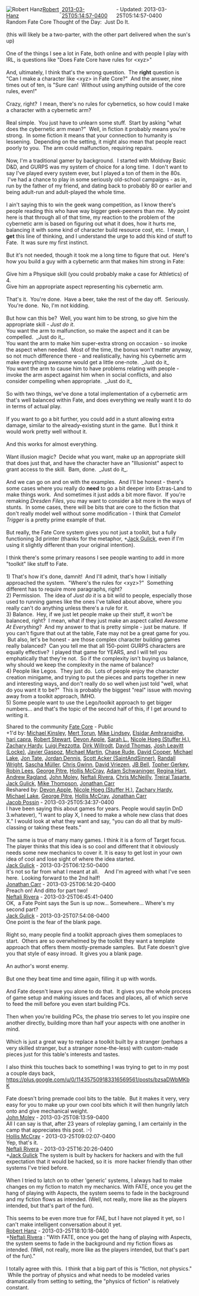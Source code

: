 <div style="margin-bottom:1em;"><div style="display:flex; align-items:center"><span itemprop="author" itemscope itemtype="http://schema.org/Person"><img class="author-photo" src="https://lh3.googleusercontent.com/a-/AAuE7mD3yvwFIxBUrNsdiEci6E-MIo7ApWFQqtHt10Ja=s64-c" alt="Robert Hanz" itemprop="image"><a href="https://plus.google.com/+RobertHanz" target="_blank" class="author" itemprop="url"><span itemprop="name">Robert Hanz</span></a></span> - <a target="_blank" href="https://plus.google.com/+RobertHanz/posts/LG4jWroW5j6"><span itemprop="dateCreated">2013-03-25T05:14:57-0400</span></a><span> - Updated: <span itemprop="dateModified">2013-03-25T05:14:57-0400</span></span></div><div class="main-content"><span itemprop="text">Random Fate Core Thought of the Day:  Just Do It.<br><br>(this will likely be a two-parter, with the other part delivered when the sun&#39;s up)<br><br>One of the things I see a lot in Fate, both online and with people I play with IRL, is questions like &quot;Does Fate Core have rules for &lt;xyz&gt;&quot;<br><br>And, ultimately, I think that&#39;s the wrong question.  The <b>right</b> question is &quot;Can I make a character like &lt;xyz&gt; in Fate Core?&quot;  And the answer, nine times out of ten, is &quot;Sure can!  Without using anything outside of the core rules, even!&quot;<br><br>Crazy, right?  I mean, there&#39;s no rules for cybernetics, so how could I make a character with a cybernetic arm?<br><br>Real simple.  You just have to unlearn some stuff.  Start by asking &quot;what does the cybernetic arm mean?&quot;  Well, in fiction it probably means you&#39;re strong.  In some fiction it means that your connection to humanity is lessening.  Depending on the setting, it might also mean that people react poorly to you.  The arm could malfunction, requiring repairs.<br><br>Now, I&#39;m a traditional gamer by background.  I started with Moldvay Basic D&amp;D, and GURPS was my system of choice for a long time.  I don&#39;t want to say I&#39;ve played every system ever, but I played a ton of them in the 80s.  I&#39;ve had a chance to play in some seriously old-school campaigns - as in, run by the father of my friend, and dating back to probably 80 or earlier and being adult-run and adult-played the whole time.<br><br>I ain&#39;t saying this to win the geek wang competition, as I know there&#39;s people reading this who have way bigger geek-peeners than me.  My point here is that through all of that time, my reaction to the problem of the cybernetic arm is based on figuring out what it does, how it hurts me, balancing it with some kind of character build resource cost, etc.  I mean, I <b>get</b> this line of thinking, and I understand the urge to add this kind of stuff to Fate.  It was sure my first instinct.<br><br>But it&#39;s not needed, though it took me a long time to figure that out.  Here&#39;s how you build a guy with a cybernetic arm that makes him strong in Fate:<br><br>Give him a Physique skill (you could probably make a case for Athletics) of 4.<br>Give him an appropriate aspect representing his cybernetic arm.<br><br>That&#39;s it.  You&#39;re done.  Have a beer, take the rest of the day off.  Seriously.  You&#39;re done.  No, I&#39;m not kidding.<br><br>But how can this be?  Well, you want him to be strong, so give him the appropriate skill - <i>Just do it</i>.<br>You want the arm to malfunction, so make the aspect and it can be compelled.  _Just do it_.<br>You want the arm to make him super-extra strong on occasion - so invoke the aspect when needed.  Most of the time, the bonus won&#39;t matter anyway, so not much difference there - and realistically, having his cybernetic arm make everything awesome would get a little one-note.  _Just do it_<br>You want the arm to cause him to have problems relating with people - invoke the arm aspect against him when in social conflicts, and also consider compelling when appropriate.  _Just do it_<br><br>So with two things, we&#39;ve done a total implementation of a cybernetic arm that&#39;s well balanced within Fate, and does everything we really want it to do in terms of actual play.<br><br>If you want to go a bit further, you could add in a stunt allowing extra damage, similar to the already-existing stunt in the game.  But I think it would work pretty well without it.<br><br>And this works for almost everything.<br><br>Want illusion magic?  Decide what you want, make up an appropriate skill that does just that, and have the character have an &quot;Illusionist&quot; aspect to grant access to the skill.  Bam, done.  _Just do it_.<br><br>And we can go on and on with the examples.  And I&#39;ll be honest - there&#39;s some cases where you really do <b>need</b> to go a bit deeper into Extras-Land to make things work.  And sometimes it just adds a bit more flavor.  If you&#39;re remaking <i>Dresden Files</i>, you may want to consider a bit more in the ways of stunts.  In some cases, there will be bits that are core to the fiction that don&#39;t really model well without some modification - I think that <i>Camelot Trigger</i> is a pretty prime example of that.<br><br>But really, the Fate Core system gives you not just a toolkit, but a fully functioning 3d printer (thanks for the metaphor, <span class="proflinkWrapper"><span class="proflinkPrefix">+</span><a class="proflink bidi_isolate" href="https://plus.google.com/114357509183316569561" oid="114357509183316569561" >Jack Gulick</a></span>, even if I&#39;m using it slightly different than your original intention).<br><br>I think there&#39;s some primary reasons I see people wanting to add in more &quot;toolkit&quot; like stuff to Fate.<br><br>1) That&#39;s how it&#39;s done, damnit!  And I&#39;ll admit, that&#39;s how I initially approached the system.  &quot;Where&#39;s the rules for &lt;xyz&gt;?&quot;  Something different has to require more paragraphs, right?<br>2) Permission.  The idea of <i>Just do it</i> is a bit wild to people, especially those used to running games like the ones I&#39;ve talked about above, where you really can&#39;t do anything unless there&#39;s a rule for it.<br>3) Balance.  Hey, if we just let people make up their stuff, it won&#39;t be balanced, right?  I mean, what if they just make an aspect called <i>Awesome At Everything</i>?  And my answer to that is pretty simple - just be mature.  If you can&#39;t figure that out at the table, Fate may not be a great game for you.  But also, let&#39;s be honest - are those complex character building games really balanced?  Can you tell me that all 150-point GURPS characters are equally effective?  I played that game for YEARS, and I will tell you emphatically that they&#39;re not.  So if the complexity isn&#39;t buying us balance, why should we keep the complexity in the name of balance?<br>4) People like Legos.  They just do.  Lots of people enjoy the character creation minigame, and trying to put the pieces and parts together in new and interesting ways, and don&#39;t really do so well when just told &quot;well, what do you want it to be?&quot;  This is probably the biggest &quot;real&quot; issue with moving away from a toolkit approach, IMHO.<br>5) Some people want to use the Lego/toolkit approach to get bigger numbers... and that&#39;s the topic of the second half of this, if I get around to writing it.</span></div></div><span itemprop="audience"><div class="visibility">Shared to the community <a href="https://plus.google.com/communities/117231873544673522940">Fate Core</a> - Public</div></span><div class="post-activity"><div class="plus-oners">+1'd by: <a href="https://plus.google.com/+MichaelKinsleyOutWest">Michael Kinsley</a>, <a href="https://plus.google.com/+MertTorun">Mert Torun</a>, <a href="https://plus.google.com/+MikeLindsey">Mike Lindsey</a>, <a href="https://plus.google.com/111634942958474866842">Elsidar Amhransidhe</a>, <a href="https://plus.google.com/106049125172986425814">hari capra</a>, <a href="https://plus.google.com/+RJStewart1004">Robert Stewart</a>, <a href="https://plus.google.com/+DevonApple">Devon Apple</a>, <a href="https://plus.google.com/112617139413391798742">Sarah L.</a>, <a href="https://plus.google.com/116651361288509533735">Nicole Hoeg (Stuffer H.)</a>, <a href="https://plus.google.com/+ZacharyHardyaspergarian">Zachary Hardy</a>, <a href="https://plus.google.com/+LuigiPezzotta">Luigi Pezzotta</a>, <a href="https://plus.google.com/+DirkWillrodtGaronenur">Dirk Willrodt</a>, <a href="https://plus.google.com/103023393131901177911">David Thomas</a>, <a href="https://plus.google.com/+JoshLeavitt">Josh Leavitt (Locke)</a>, <a href="https://plus.google.com/+JavierGaspoz">Javier Gaspoz</a>, <a href="https://plus.google.com/104578308201445292285">Michael Martin</a>, <a href="https://plus.google.com/107896009439877948540">Chase Rude</a>, <a href="https://plus.google.com/106594814862730965607">David Cooper</a>, <a href="https://plus.google.com/111844787327563506968">Michael Lake</a>, <a href="https://plus.google.com/108287480576898126045">Jon Tate</a>, <a href="https://plus.google.com/+JordanDennis">Jordan Dennis</a>, <a href="https://plus.google.com/+ScottAcker">Scott Acker (SaintAndSinner)</a>, <a href="https://plus.google.com/102936774142168738535">Randall Wright</a>, <a href="https://plus.google.com/101538472119530827703">Sascha Müller</a>, <a href="https://plus.google.com/+ChrisGwinn">Chris Gwinn</a>, <a href="https://plus.google.com/+DavidVriezen">David Vriezen</a>, <a href="https://plus.google.com/+JBBell">JB Bell</a>, <a href="https://plus.google.com/+TopherGerkey">Topher Gerkey</a>, <a href="https://plus.google.com/109866536238469832768">Robin Lees</a>, <a href="https://plus.google.com/+GeorgePitre">George Pitre</a>, <a href="https://plus.google.com/114849231483871582524">Hollis McCray</a>, <a href="https://plus.google.com/+AdamSchwaninger">Adam Schwaninger</a>, <a href="https://plus.google.com/+ReginaHart">Regina Hart</a>, <a href="https://plus.google.com/103578399108615664871">Andrew Ragland</a>, <a href="https://plus.google.com/+JohnMoley">John Moley</a>, <a href="https://plus.google.com/110086596628382069809">Neftali Rivera</a>, <a href="https://plus.google.com/100978316606144454697">Chris McNeilly</a>, <a href="https://plus.google.com/+TreiralTasarte">Treiral Tasarte</a>, <a href="https://plus.google.com/+JackGulick">Jack Gulick</a>, <a href="https://plus.google.com/104892928505684381674">Mike Thompson</a>, <a href="https://plus.google.com/112536115051160493758">Jonathan Carr</a></div><div class="resharers">Reshared by: <a href="https://plus.google.com/+DevonApple">Devon Apple</a>, <a href="https://plus.google.com/116651361288509533735">Nicole Hoeg (Stuffer H.)</a>, <a href="https://plus.google.com/+ZacharyHardyaspergarian">Zachary Hardy</a>, <a href="https://plus.google.com/111844787327563506968">Michael Lake</a>, <a href="https://plus.google.com/+GeorgePitre">George Pitre</a>, <a href="https://plus.google.com/114849231483871582524">Hollis McCray</a>, <a href="https://plus.google.com/112536115051160493758">Jonathan Carr</a></div></div><meta itemprop="commentCount" content="9"><div class="comments"><div class="comment" itemprop="comment" itemscope itemtype="http://schema.org/Comment"><span itemprop="author" itemscope itemtype="http://schema.org/Person"><a target="_blank" href="https://plus.google.com/+JacobPoss" class="author" itemprop="url"><span itemprop="name">Jacob Possin</span></a></span><span class="time"> - <span itemprop="dateCreated">2013-03-25T05:34:37-0400</span></span><div class="comment-content" itemprop="text">I have been saying this about games for years. People would say(in DnD 3.whatever), &quot;I want to play X, I need to make a whole new class that does X.&quot; I would look at what they want and say, &quot;you can do all that by multi-classing or taking these feats.&quot;<br><br>The same is true of many many games. I think it is a form of Target focus. The player thinks that this idea is so cool and different that it obviously needs some new mechanics to cover it. It is easy to get lost in your own idea of cool and lose sight of where the idea started.</div></div><div class="comment" itemprop="comment" itemscope itemtype="http://schema.org/Comment"><span itemprop="author" itemscope itemtype="http://schema.org/Person"><a target="_blank" href="https://plus.google.com/+JackGulick" class="author" itemprop="url"><span itemprop="name">Jack Gulick</span></a></span><span class="time"> - <span itemprop="dateCreated">2013-03-25T06:12:50-0400</span></span><div class="comment-content" itemprop="text">It&#39;s not so far from what I meant at all.    And I&#39;m agreed with what I&#39;ve seen here.  Looking forward to the 2nd half!</div></div><div class="comment" itemprop="comment" itemscope itemtype="http://schema.org/Comment"><span itemprop="author" itemscope itemtype="http://schema.org/Person"><a target="_blank" href="https://plus.google.com/112536115051160493758" class="author" itemprop="url"><span itemprop="name">Jonathan Carr</span></a></span><span class="time"> - <span itemprop="dateCreated">2013-03-25T06:14:20-0400</span></span><div class="comment-content" itemprop="text">Preach on! And ditto for part two!</div></div><div class="comment" itemprop="comment" itemscope itemtype="http://schema.org/Comment"><span itemprop="author" itemscope itemtype="http://schema.org/Person"><a target="_blank" href="https://plus.google.com/110086596628382069809" class="author" itemprop="url"><span itemprop="name">Neftali Rivera</span></a></span><span class="time"> - <span itemprop="dateCreated">2013-03-25T06:45:41-0400</span></span><div class="comment-content" itemprop="text">OK,  a Fate Point says the Sun is up now... Somewhere... Where&#39;s my second part?</div></div><div class="comment" itemprop="comment" itemscope itemtype="http://schema.org/Comment"><span itemprop="author" itemscope itemtype="http://schema.org/Person"><a target="_blank" href="https://plus.google.com/+JackGulick" class="author" itemprop="url"><span itemprop="name">Jack Gulick</span></a></span><span class="time"> - <span itemprop="dateCreated">2013-03-25T07:54:08-0400</span></span><div class="comment-content" itemprop="text">One point is the fear of the blank page.<br><br>Right so, many people find a toolkit approach gives them someplaces to start.  Others are so overwhelmed by the toolkit they want a template approach that offers them mostly-premade samples.  But Fate doesn&#39;t give you that style of easy inroad.  It gives you a blank page.<br><br>An author&#39;s worst enemy.<br><br>But one they beat time and time again, filling it up with words.<br><br>And Fate doesn&#39;t leave you alone to do that.  It gives you the whole process of game setup and making issues and faces and places, all of which serve to feed the mill before you even start building PCs.<br><br>Then when you&#39;re building PCs, the phase trio serves to let you inspire one another directly, building more than half your aspects with one another in mind.<br><br>Which is just a great way to replace a toolkit built by a stranger (perhaps a very skilled stranger, but a stranger none-the-less) with custom-made pieces just for this table&#39;s interests and tastes.<br><br>I also think this touches back to something I was trying to get to in my post a couple days back, <a rel="nofollow" target="_blank" href="https://plus.google.com/u/0/114357509183316569561/posts/bzsaDWbMKbK" class="ot-anchor bidi_isolate" jslog="10929; track:click" dir="ltr">https://plus.google.com/u/0/114357509183316569561/posts/bzsaDWbMKbK</a><br><br>Fate doesn&#39;t bring premade cool bits to the table.  But it makes it very, very easy for you to make up your own cool bits which it will then hungrily latch onto and give mechanical weight.</div></div><div class="comment" itemprop="comment" itemscope itemtype="http://schema.org/Comment"><span itemprop="author" itemscope itemtype="http://schema.org/Person"><a target="_blank" href="https://plus.google.com/+JohnMoley" class="author" itemprop="url"><span itemprop="name">John Moley</span></a></span><span class="time"> - <span itemprop="dateCreated">2013-03-25T08:13:59-0400</span></span><div class="comment-content" itemprop="text">All I can say is that, after 23 years of roleplay gaming, I am certainly in the camp that appreciates this post. :-)</div></div><div class="comment" itemprop="comment" itemscope itemtype="http://schema.org/Comment"><span itemprop="author" itemscope itemtype="http://schema.org/Person"><a target="_blank" href="https://plus.google.com/114849231483871582524" class="author" itemprop="url"><span itemprop="name">Hollis McCray</span></a></span><span class="time"> - <span itemprop="dateCreated">2013-03-25T09:02:07-0400</span></span><div class="comment-content" itemprop="text">Yep, that&#39;s it. </div></div><div class="comment" itemprop="comment" itemscope itemtype="http://schema.org/Comment"><span itemprop="author" itemscope itemtype="http://schema.org/Person"><a target="_blank" href="https://plus.google.com/110086596628382069809" class="author" itemprop="url"><span itemprop="name">Neftali Rivera</span></a></span><span class="time"> - <span itemprop="dateCreated">2013-03-25T16:20:26-0400</span></span><div class="comment-content" itemprop="text"><span class="proflinkWrapper"><span class="proflinkPrefix">+</span><a class="proflink bidi_isolate" href="https://plus.google.com/114357509183316569561" oid="114357509183316569561" >Jack Gulick</a></span> The system is built by hackers for hackers and with the full expectation that it would be hacked, so it is  more hacker friendly than other systems I&#39;ve tried before.<br><br>When I tried to latch on to other &#39;generic&#39; systems, I always had to make changes on my fiction to match my mechanics. With FATE, once you get the hang of playing with Aspects, the system seems to fade in the background and my fiction flows as intended. (Well, not really, more like as the players intended, but that&#39;s part of the fun).<br><br>This seems to be even more true for FAE, but I have not played it yet, so I can&#39;t make intelligent conversation about it yet.</div></div><div class="comment" itemprop="comment" itemscope itemtype="http://schema.org/Comment"><span itemprop="author" itemscope itemtype="http://schema.org/Person"><a target="_blank" href="https://plus.google.com/+RobertHanz" class="author" itemprop="url"><span itemprop="name">Robert Hanz</span></a></span><span class="time"> - <span itemprop="dateCreated">2013-03-25T18:10:18-0400</span></span><div class="comment-content" itemprop="text"><span class="proflinkWrapper"><span class="proflinkPrefix">+</span><a class="proflink bidi_isolate" href="https://plus.google.com/110086596628382069809" oid="110086596628382069809" >Neftali Rivera</a></span> : &quot;With FATE, once you get the hang of playing with Aspects, the system seems to fade in the background and my fiction flows as intended. (Well, not really, more like as the players intended, but that&#39;s part of the fun).&quot;<br><br>I totally agree with this.  I think that a big part of this is &quot;fiction, not physics.&quot;  While the portray of physics and what needs to be modeled varies dramatically from setting to setting, the &quot;physics of fiction&quot; is relatively constant.</div></div></div></body></html>
